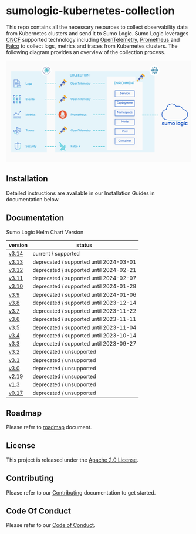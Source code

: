 # sumologic-kubernetes-collection

This repo contains all the necessary resources to collect observability data from Kubernetes clusters and send it to Sumo Logic. Sumo Logic
leverages [CNCF](https://www.cncf.io) supported technology including [OpenTelemetry](https://opentelemetry.io),
[Prometheus](https://prometheus.io) and [Falco](https://www.falco.org/) to collect logs, metrics and traces from Kubernetes clusters. The
following diagram provides an overview of the collection process.

![overview](/images/overview-v3.png)

## Installation

Detailed instructions are available in our Installation Guides in documentation below.

## Documentation

Sumo Logic Helm Chart Version

| version                                                                                                   | status                                  |
| --------------------------------------------------------------------------------------------------------- | --------------------------------------- |
| [v3.14](https://github.com/SumoLogic/sumologic-kubernetes-collection/tree/release-v3.14/docs/README.md)   | current / supported                     |
| [v3.13](https://github.com/SumoLogic/sumologic-kubernetes-collection/tree/release-v3.13/docs/README.md)   | deprecated / supported until 2024-03-01 |
| [v3.12](https://github.com/SumoLogic/sumologic-kubernetes-collection/tree/release-v3.12/docs/README.md)   | deprecated / supported until 2024-02-21 |
| [v3.11](https://github.com/SumoLogic/sumologic-kubernetes-collection/tree/release-v3.11/docs/README.md)   | deprecated / supported until 2024-02-07 |
| [v3.10](https://github.com/SumoLogic/sumologic-kubernetes-collection/tree/release-v3.10/docs/README.md)   | deprecated / supported until 2024-01-28 |
| [v3.9](https://github.com/SumoLogic/sumologic-kubernetes-collection/tree/release-v3.9/docs/README.md)     | deprecated / supported until 2024-01-06 |
| [v3.8](https://github.com/SumoLogic/sumologic-kubernetes-collection/tree/release-v3.8/docs/README.md)     | deprecated / supported until 2023-12-14 |
| [v3.7](https://github.com/SumoLogic/sumologic-kubernetes-collection/tree/release-v3.7/docs/README.md)     | deprecated / supported until 2023-11-22 |
| [v3.6](https://github.com/SumoLogic/sumologic-kubernetes-collection/tree/release-v3.6/docs/README.md)     | deprecated / supported until 2023-11-11 |
| [v3.5](https://github.com/SumoLogic/sumologic-kubernetes-collection/tree/release-v3.5/docs/README.md)     | deprecated / supported until 2023-11-04 |
| [v3.4](https://github.com/SumoLogic/sumologic-kubernetes-collection/tree/release-v3.4/docs/README.md)     | deprecated / supported until 2023-10-14 |
| [v3.3](https://github.com/SumoLogic/sumologic-kubernetes-collection/tree/release-v3.3/docs/README.md)     | deprecated / supported until 2023-09-27 |
| [v3.2](https://github.com/SumoLogic/sumologic-kubernetes-collection/tree/release-v3.2/docs/README.md)     | deprecated / unsupported                |
| [v3.1](https://github.com/SumoLogic/sumologic-kubernetes-collection/tree/release-v3.1/docs/README.md)     | deprecated / unsupported                |
| [v3.0](https://github.com/SumoLogic/sumologic-kubernetes-collection/tree/release-v3.0/docs/README.md)     | deprecated / unsupported                |
| [v2.19](https://github.com/SumoLogic/sumologic-kubernetes-collection/tree/release-v2.19/deploy/README.md) | deprecated / unsupported                |
| [v1.3](https://github.com/SumoLogic/sumologic-kubernetes-collection/tree/release-v1.3/deploy/README.md)   | deprecated / unsupported                |
| [v0.17](https://github.com/SumoLogic/sumologic-kubernetes-collection/tree/release-v0.17/deploy/README.md) | deprecated / unsupported                |

## Roadmap

Please refer to [roadmap](ROADMAP.md) document.

## License

This project is released under the [Apache 2.0 License](./LICENSE).

## Contributing

Please refer to our [Contributing](./CONTRIBUTING.md) documentation to get started.

## Code Of Conduct

Please refer to our [Code of Conduct](CODE_OF_CONDUCT.md).
